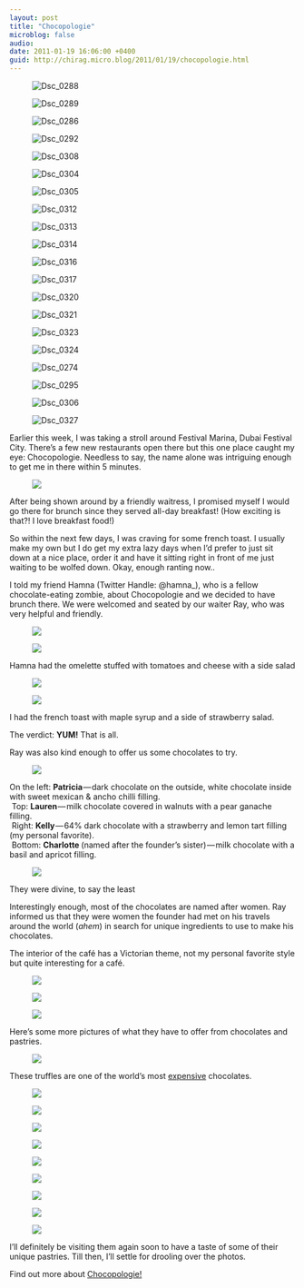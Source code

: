 ```yaml
---
layout: post
title: "Chocopologie"
microblog: false
audio: 
date: 2011-01-19 16:06:00 +0400
guid: http://chirag.micro.blog/2011/01/19/chocopologie.html
---
```

<figure><img alt="Dsc_0288" src="http://www.chirag.biz/uploads/2018/f86527555c.jpg"></figure><figure><img alt="Dsc_0289" src="http://www.chirag.biz/uploads/2018/9b0ddfd4a8.jpg"></figure><figure><img alt="Dsc_0286" src="http://www.chirag.biz/uploads/2018/c7c3771101.jpg"></figure><figure><img alt="Dsc_0292" src="http://www.chirag.biz/uploads/2018/410722e768.jpg"></figure><figure><img alt="Dsc_0308" src="http://www.chirag.biz/uploads/2018/c4bbd126ac.jpg"></figure><figure><img alt="Dsc_0304" src="http://www.chirag.biz/uploads/2018/390d0d08d5.jpg"></figure><figure><img alt="Dsc_0305" src="http://www.chirag.biz/uploads/2018/90a55a08e3.jpg"></figure><figure><img alt="Dsc_0312" src="http://www.chirag.biz/uploads/2018/7d70fbb2d7.jpg"></figure><figure><img alt="Dsc_0313" src="http://www.chirag.biz/uploads/2018/78a92d60e5.jpg"></figure><figure><img alt="Dsc_0314" src="http://www.chirag.biz/uploads/2018/fea135006a.jpg"></figure><figure><img alt="Dsc_0316" src="http://www.chirag.biz/uploads/2018/2531487048.jpg"></figure><figure><img alt="Dsc_0317" src="http://www.chirag.biz/uploads/2018/a62f993460.jpg"></figure><figure><img alt="Dsc_0320" src="http://www.chirag.biz/uploads/2018/5945777ad8.jpg"></figure><figure><img alt="Dsc_0321" src="http://www.chirag.biz/uploads/2018/d98bc78344.jpg"></figure><figure><img alt="Dsc_0323" src="http://www.chirag.biz/uploads/2018/c0d7de4d54.jpg"></figure><figure><img alt="Dsc_0324" src="http://www.chirag.biz/uploads/2018/236b46048b.jpg"></figure><figure><img alt="Dsc_0274" src="http://www.chirag.biz/uploads/2018/159b0e9d28.jpg"></figure><figure><img alt="Dsc_0295" src="http://www.chirag.biz/uploads/2018/60c24c18fa.jpg"></figure><figure><img alt="Dsc_0306" src="http://www.chirag.biz/uploads/2018/9eaec792bb.jpg"></figure><figure><img alt="Dsc_0327" src="http://www.chirag.biz/uploads/2018/3e21213094.jpg"></figure><p>Earlier this week, I was taking a stroll around Festival Marina, Dubai Festival City. There’s a few new restaurants open there but this one place caught my eye: Chocopologie. Needless to say, the name alone was intriguing enough to get me in there within 5 minutes.</p>
<figure><img src="https://cdtestweb.files.wordpress.com/2011/01/9336b-0euf_ddmnmbiq-pvc.jpg"></figure><p>After being shown around by a friendly waitress, I promised myself I would go there for brunch since they served all-day breakfast! (How exciting is that?! I love breakfast food!)</p>
<p>So within the next few days, I was craving for some french toast. I usually make my own but I do get my extra lazy days when I’d prefer to just sit down at a nice place, order it and have it sitting right in front of me just waiting to be wolfed down. Okay, enough ranting now..</p>
<p>I told my friend Hamna (Twitter Handle: @hamna_), who is a fellow chocolate-eating zombie, about Chocopologie and we decided to have brunch there. We were welcomed and seated by our waiter Ray, who was very helpful and friendly.</p>
<figure><img src="https://cdtestweb.files.wordpress.com/2011/01/3984e-0rr1dcbkeslnnluy2.jpg"></figure><figure><img src="https://cdtestweb.files.wordpress.com/2011/01/a7aeb-0mf2k8ng4lnnrlvpl.jpg"></figure><p>Hamna had the omelette stuffed with tomatoes and cheese with a side salad</p>
<figure><img src="https://cdtestweb.files.wordpress.com/2011/01/a2623-0hxtyfbk_jekoauih.jpg"></figure><figure><img src="https://cdtestweb.files.wordpress.com/2011/01/40461-0qwjgrvl4ibowuthv.jpg"></figure><p>I had the french toast with maple syrup and a side of strawberry salad.</p>
<p>The verdict: <strong>YUM!</strong> That is all.</p>
<p>Ray was also kind enough to offer us some chocolates to try.</p>
<figure><img src="https://cdtestweb.files.wordpress.com/2011/01/191e5-0h2gnhxz_gawc5klm.jpg"></figure><p>On the left: <strong>Patricia </strong>— dark chocolate on the outside, white chocolate inside with sweet mexican &amp; ancho chilli filling.<br> Top: <strong>Lauren </strong>— milk chocolate covered in walnuts with a pear ganache filling.<br> Right: <strong>Kelly </strong>— 64% dark chocolate with a strawberry and lemon tart filling (my personal favorite).<br> Bottom: <strong>Charlotte </strong>(named after the founder’s sister) — milk chocolate with a basil and apricot filling.</p>
<figure><img src="https://cdtestweb.files.wordpress.com/2011/01/ab296-0zv0_bd3r_nvceau_.jpg"></figure><p>They were divine, to say the least</p>
<p>Interestingly enough, most of the chocolates are named after women. Ray informed us that they were women the founder had met on his travels around the world (<em>ahem</em>) in search for unique ingredients to use to make his chocolates.</p>
<p>The interior of the café has a Victorian theme, not my personal favorite style but quite interesting for a café.</p>
<figure><img src="https://cdtestweb.files.wordpress.com/2011/01/81e4e-02ap0dyv2y-n8ly64.jpg"></figure><figure><img src="https://cdtestweb.files.wordpress.com/2011/01/b8df4-0hn1qjoko8ofqgssi.jpg"></figure><figure><img src="https://cdtestweb.files.wordpress.com/2011/01/5fb96-05nvxtkkzs2lxwliu.jpg"></figure><p>Here’s some more pictures of what they have to offer from chocolates and pastries.</p>
<figure><img src="https://cdtestweb.files.wordpress.com/2011/01/e150a-0o8ge5zmli9kdae4b.jpg"></figure><p>These truffles are one of the world’s most <a href="http://en.news.maktoob.com/20090000463330/World_s_most_expensive_chocolate_comes_to_UAE/Article.htm" target="_blank">expensive</a> chocolates.</p>
<figure><img src="https://cdtestweb.files.wordpress.com/2011/01/5d656-01eiysli0-hn5agpo.jpg"></figure><figure><img src="https://cdtestweb.files.wordpress.com/2011/01/7f751-0hdwt2nqab3xlmkji.jpg"></figure><figure><img src="https://cdtestweb.files.wordpress.com/2011/01/bf23b-0kd7a5yvo5tmehcqu.jpg"></figure><figure><img src="https://cdtestweb.files.wordpress.com/2011/01/74112-0s3idiyddwuv3ie8n.jpg"></figure><figure><img src="https://cdtestweb.files.wordpress.com/2011/01/3be42-0504nmptltimjmpf3.jpg"></figure><figure><img src="https://cdtestweb.files.wordpress.com/2011/01/c2899-0uuh1woluoycpfcpe.jpg"></figure><figure><img src="https://cdtestweb.files.wordpress.com/2011/01/2234a-0irf2ztbl_sylsl6c.jpg"></figure><figure><img src="https://cdtestweb.files.wordpress.com/2011/01/08676-0xuod_2s4c8s27ehp.jpg"></figure><figure><img src="https://cdtestweb.files.wordpress.com/2011/01/d2c51-077fpv1csglvzoj3z.jpg"></figure><p>I’ll definitely be visiting them again soon to have a taste of some of their unique pastries. Till then, I’ll settle for drooling over the photos.</p>
<p>Find out more about <a href="http://chocopologie.com/" target="_blank">Chocopologie!</a></p>
